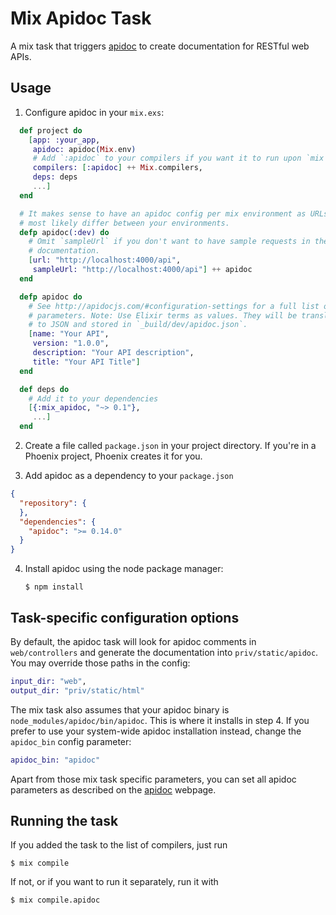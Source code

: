 # Mix Apidoc Task

A mix task that triggers [apidoc](http://apidocjs.com "apidoc") to create
documentation for RESTful web APIs.

## Usage

  1. Configure apidoc in your `mix.exs`:

  ```elixir
    def project do
      [app: :your_app,
       apidoc: apidoc(Mix.env)
       # Add `:apidoc` to your compilers if you want it to run upon `mix compile`
       compilers: [:apidoc] ++ Mix.compilers,
       deps: deps
       ...]
    end

    # It makes sense to have an apidoc config per mix environment as URLs will
    # most likely differ between your environments.
    defp apidoc(:dev) do
      # Omit `sampleUrl` if you don't want to have sample requests in the
      # documentation.
      [url: "http://localhost:4000/api",
       sampleUrl: "http://localhost:4000/api"] ++ apidoc
    end

    defp apidoc do
      # See http://apidocjs.com/#configuration-settings for a full list of
      # parameters. Note: Use Elixir terms as values. They will be translated
      # to JSON and stored in `_build/dev/apidoc.json`.
      [name: "Your API",
       version: "1.0.0",
       description: "Your API description",
       title: "Your API Title"]
    end

    def deps do
      # Add it to your dependencies
      [{:mix_apidoc, "~> 0.1"},
       ...]
    end
  ```

  2. Create a file called `package.json` in your project directory.
     If you're in a Phoenix project, Phoenix creates it for you.

  3. Add apidoc as a dependency to your `package.json`

```json
{
  "repository": {
  },
  "dependencies": {
    "apidoc": ">= 0.14.0"
  }
}
```

4. Install apidoc using the node package manager:

    `$ npm install`

## Task-specific configuration options

By default, the apidoc task will look for apidoc comments in `web/controllers`
and generate the documentation into `priv/static/apidoc`. You may override those
paths in the config:

```elixir
input_dir: "web",
output_dir: "priv/static/html"
```

The mix task also assumes that your apidoc binary is
`node_modules/apidoc/bin/apidoc`. This is where it installs in step 4. If you
prefer to use your system-wide apidoc installation instead, change the
`apidoc_bin` config parameter:

```elixir
apidoc_bin: "apidoc"
```

Apart from those mix task specific parameters, you can set all apidoc parameters
as described on the [apidoc](http://apidocjs.com "apidoc/#configuration-settings")
webpage.

## Running the task

If you added the task to the list of compilers, just run

  `$ mix compile`

If not, or if you want to run it separately, run it with

`$ mix compile.apidoc`
